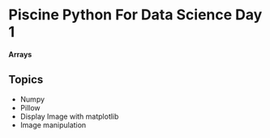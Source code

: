 # Piscine Python For Data Science Day 1
**Arrays**

## Topics
* Numpy
* Pillow
* Display Image with matplotlib
* Image manipulation